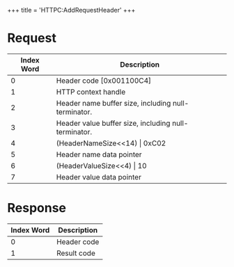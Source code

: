 +++
title = 'HTTPC:AddRequestHeader'
+++

# Request

| Index Word | Description                                          |
|------------|------------------------------------------------------|
| 0          | Header code \[0x001100C4\]                           |
| 1          | HTTP context handle                                  |
| 2          | Header name buffer size, including null-terminator.  |
| 3          | Header value buffer size, including null-terminator. |
| 4          | (HeaderNameSize\<\<14) \| 0xC02                      |
| 5          | Header name data pointer                             |
| 6          | (HeaderValueSize\<\<4) \| 10                         |
| 7          | Header value data pointer                            |

# Response

| Index Word | Description |
|------------|-------------|
| 0          | Header code |
| 1          | Result code |
